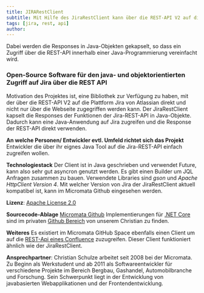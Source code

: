 ```yaml
---
title: JIRARestClient
subtitle: Mit Hilfe des JiraRestClient kann über die REST-API V2 auf die Plattform Jira von Atlassian direkt zugegriffen werden.
tags: [jira, rest, api]
author:
---
```


Dabei werden die Responses in Java-Objekten gekapselt, so dass ein Zugriff über die REST-API innerhalb einer Java-Programmierung  vereinfacht wird.

### Open-Source Software für den java- und objektorientierten Zugriff auf Jira über die REST API

Motivation des Projektes ist, eine Bibliothek zur Verfügung zu haben, mit der über die REST-API V2 auf die Plattform Jira von Atlassian  direkt und nicht nur über die Webseite zugegriffen werden kann.
 Der JiraRestClient kapselt die Responses der Funktionen  der Jira-REST-API in Java-Objekte. Dadurch kann eine Java-Anwendung auf  Jira zugreifen und die Response der REST-API direkt verwenden.

**An welche Personen/ Entwickler evtl. Umfeld richtet sich das Projekt**
 Entwickler die über ihr eignes Java Tool auf die Jira-REST-API einfach zugreifen wollen.

**Technologiestack**
 Der Client ist in Java geschrieben und verwendet Future, kann also sehr gut asyncron genutzt werden.
 Es gibt einen Builder um JQL Anfragen zusammen zu bauen.
 Verwendete Libraries  sind *gson* und *Apache HttpClient* *Version 4*.
 Mit welcher Version von Jira der JiraRestClient aktuell kompatibel ist, kann im Micromata Github eingesehen werden.

**Lizenz**:
 [Apache License 2.0](https://www.apache.org/licenses/LICENSE-2.0)

**Sourcecode-Ablage**
 [Micromata Github](https://github.com/micromata/JiraRestClient)
 Implementierungen für [.NET Core](https://github.com/cschulc/JiraRestClient.NETCore) sind im privaten [Github Bereich](https://github.com/cschulc/JiraRestClient.NETCore) von unserem Christian zu finden.

**Weiteres**
 Es existiert im Micromata GitHub Space ebenfalls einen Client um auf die [REST-Api eines Confluence](https://github.com/micromata/ConfluenceRestClient) zuzugreifen. Dieser Client funktioniert ähnlich wie der JiraRestClient.

**Ansprechpartner**:
 Christian Schulze arbeitet seit 2008 bei der Micromata. Zu Beginn  als Werkstudent und ab 2011 als Softwareentwickler für verschiedene  Projekte im Bereich Bergbau, Gashandel, Automobilbranche und Forschung.  Sein Schwerpunkt liegt in der Entwicklung von javabasierten  Webapplikationen und der Frontendentwicklung.

